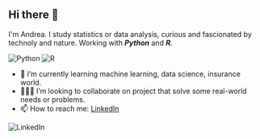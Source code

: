 ## Hi there 👋

I'm Andrea. I study statistics or data analysis, curious and fascionated by technoly and nature. Working with ***Python*** and ***R***.

![Python](https://img.shields.io/badge/python-3670A0?style=for-the-badge&logo=python&logoColor=ffdd54) ![R](https://img.shields.io/badge/r-%23276DC3.svg?style=for-the-badge&logo=r&logoColor=white)

- 🌱 I’m currently learning machine learning, data science, insurance world.
- 🏌🏼‍♂️ I’m looking to collaborate on project that solve some real-world needs or problems.
- 📫 How to reach me: [LinkedIn](https://www.linkedin.com/in/andrea-sciortino-18b0a9239)

![LinkedIn](https://img.shields.io/badge/linkedin-%230077B5.svg?style=for-the-badge&logo=linkedin&logoColor=white)
